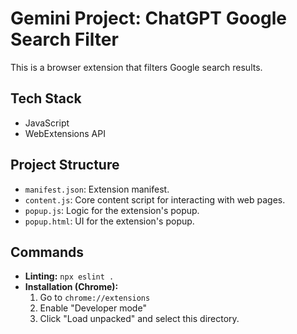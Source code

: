 # Gemini Project: ChatGPT Google Search Filter

This is a browser extension that filters Google search results.

## Tech Stack

-   JavaScript
-   WebExtensions API

## Project Structure

-   `manifest.json`: Extension manifest.
-   `content.js`: Core content script for interacting with web pages.
-   `popup.js`: Logic for the extension's popup.
-   `popup.html`: UI for the extension's popup.

## Commands

-   **Linting:** `npx eslint .`
-   **Installation (Chrome):**
    1.  Go to `chrome://extensions`
    2.  Enable "Developer mode"
    3.  Click "Load unpacked" and select this directory.
